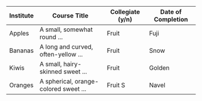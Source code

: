 <div class="datatable-begin"></div>

Institute    | Course Title                           | Collegiate (y/n) | Date of Completion
------------ | -------------------------------------- | ---------------- | ------------------
Apples       | A small, somewhat round ...            | Fruit            | Fuji
Bananas      | A long and curved, often-yellow ...    | Fruit            | Snow
Kiwis        | A small, hairy-skinned sweet ...       | Fruit            | Golden
Oranges      | A spherical, orange-colored sweet ...  | Fruit         S   | Navel

<div class="datatable-end"></div>